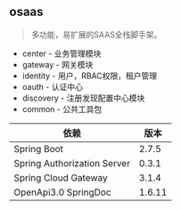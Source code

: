 
## osaas 

> 多功能，易扩展的SAAS全栈脚手架。   

* center -  业务管理模块  
* gateway - 网关模块  
* identity - 用户，RBAC权限，租户管理  
* oauth - 认证中心  
* discovery - 注册发现配置中心模块
* common - 公共工具包  


| 依赖                   | 版本         |
| ---------------------- |------------|
| Spring Boot            | 2.7.5       |
| Spring Authorization Server | 0.3.1  |
| Spring Cloud Gateway        | 3.1.4  |
| OpenApi3.0 SpringDoc        | 1.6.11 |